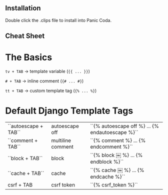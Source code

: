 Installation
------------

Double click the .clips file to install into Panic Coda.

Cheat Sheet
-----------

The Basics
==========

``tv + TAB`` -> template variable (``{{ ... }}``)

``# + TAB`` -> inline comment (``{# ... #}``)

``tt + TAB`` -> custom template tag (``{% ... %}``)

Default Django Template Tags
============================

<table>
    <tr>
        <td>``autoescape + TAB``</td>
        <td>autoescape off</td>
        <td>``{% autoescape off %} ... {% endautoescape %}``</td>
    </tr>
    <tr>
        <td>``comment + TAB``</td>
        <td>multiline comment</td>
        <td>``{% comment %} ... {% endcomment %}``</td>
    </tr>
    <tr>
        <td>``block + TAB``</td>
        <td>block</td>
        <td>``{% block ￼ %} ... {% endblock %}``</td>
    </tr>
    <tr>
        <td>``cache + TAB``</td>
        <td>cache</td>
        <td>``{% cache ￼ %} ... {% endcache %}``</td>
    </tr>
    <tr>
        <td>csrf + TAB</td>
        <td>csrf token</td>
        <td>``{% csrf_token %}``</td>
    </tr>
</table>